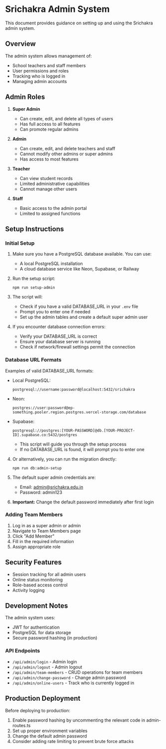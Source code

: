 # Srichakra Admin System

This document provides guidance on setting up and using the Srichakra admin system.

## Overview

The admin system allows management of:
- School teachers and staff members
- User permissions and roles
- Tracking who is logged in
- Managing admin accounts

## Admin Roles

1. **Super Admin**
   - Can create, edit, and delete all types of users
   - Has full access to all features
   - Can promote regular admins

2. **Admin**
   - Can create, edit, and delete teachers and staff
   - Cannot modify other admins or super admins
   - Has access to most features

3. **Teacher**
   - Can view student records
   - Limited administrative capabilities
   - Cannot manage other users

4. **Staff**
   - Basic access to the admin portal
   - Limited to assigned functions

## Setup Instructions

### Initial Setup

1. Make sure you have a PostgreSQL database available. You can use:
   - A local PostgreSQL installation
   - A cloud database service like Neon, Supabase, or Railway

2. Run the setup script:
   ```
   npm run setup-admin
   ```

3. The script will:
   - Check if you have a valid DATABASE_URL in your `.env` file
   - Prompt you to enter one if needed
   - Set up the admin tables and create a default super admin user

4. If you encounter database connection errors:
   - Verify your DATABASE_URL is correct
   - Ensure your database server is running
   - Check if network/firewall settings permit the connection

### Database URL Formats

Examples of valid DATABASE_URL formats:

- Local PostgreSQL:
  ```
  postgresql://username:password@localhost:5432/srichakra
  ```

- Neon:
  ```
  postgres://user:password@ep-something.pooler.region.postgres.vercel-storage.com/database
  ```

- Supabase:
  ```
  postgresql://postgres:[YOUR-PASSWORD]@db.[YOUR-PROJECT-ID].supabase.co:5432/postgres
  ```
   - This script will guide you through the setup process
   - If no DATABASE_URL is found, it will prompt you to enter one

4. Or alternatively, you can run the migration directly:
   ```
   npm run db:admin-setup
   ```

5. The default super admin credentials are:
   - Email: admin@srichakra.edu.in
   - Password: admin123

6. **Important:** Change the default password immediately after first login

### Adding Team Members

1. Log in as a super admin or admin
2. Navigate to Team Members page
3. Click "Add Member"
4. Fill in the required information
5. Assign appropriate role

## Security Features

- Session tracking for all admin users
- Online status monitoring
- Role-based access control
- Activity logging

## Development Notes

The admin system uses:
- JWT for authentication
- PostgreSQL for data storage
- Secure password hashing (in production)

### API Endpoints

- `/api/admin/login` - Admin login
- `/api/admin/logout` - Admin logout
- `/api/admin/team-members` - CRUD operations for team members
- `/api/admin/change-password` - Change admin password
- `/api/admin/online-users` - Track who is currently logged in

## Production Deployment

Before deploying to production:

1. Enable password hashing by uncommenting the relevant code in admin-routes.ts
2. Set up proper environment variables
3. Change the default admin password
4. Consider adding rate limiting to prevent brute force attacks
